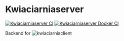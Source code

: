 # Kwiaciarniaserver

[![Kwiaciarniaserver CI](https://github.com/VoQspu/kwiaciarniaserver/actions/workflows/maven.yml/badge.svg)](https://github.com/VoQspu/kwiaciarniaserver/actions/workflows/maven.yml) [![Kwiaciarniaserver Docker CI](https://github.com/VoQspu/kwiaciarniaserver/actions/workflows/docker-image.yml/badge.svg)](https://github.com/VoQspu/kwiaciarniaserver/actions/workflows/docker-image.yml)

Backend for ![kwiaciarniaclient](https://github.com/VoQspu/kwiaciarniaclient)
